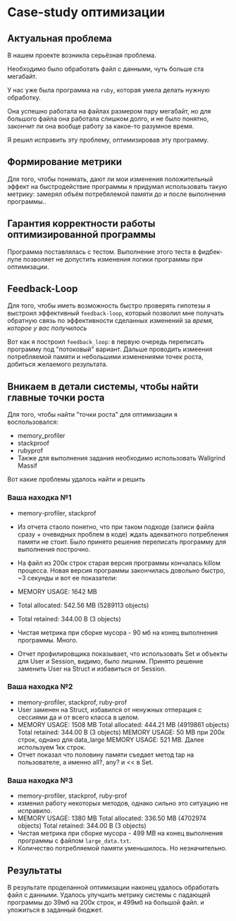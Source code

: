 # Case-study оптимизации

## Актуальная проблема
В нашем проекте возникла серьёзная проблема.

Необходимо было обработать файл с данными, чуть больше ста мегабайт.

У нас уже была программа на `ruby`, которая умела делать нужную обработку.

Она успешно работала на файлах размером пару мегабайт, но для большого файла она работала слишком долго, и не было понятно, закончит ли она вообще работу за какое-то разумное время.

Я решил исправить эту проблему, оптимизировав эту программу.

## Формирование метрики
Для того, чтобы понимать, дают ли мои изменения положительный эффект на быстродействие программы я придумал использовать такую метрику: замерял объём потребялемой памяти до и после выполнения программы..

## Гарантия корректности работы оптимизированной программы
Программа поставлялась с тестом. Выполнение этого теста в фидбек-лупе позволяет не допустить изменения логики программы при оптимизации.

## Feedback-Loop
Для того, чтобы иметь возможность быстро проверять гипотезы я выстроил эффективный `feedback-loop`, который позволил мне получать обратную связь по эффективности сделанных изменений за *время, которое у вас получилось*

Вот как я построил `feedback_loop`: в первую очередь переписать программу под "потоковый" вариант. Дальше проводить измеения потребляемой памяти и небольшими изменениями точек роста, добиться желаемого результата.

## Вникаем в детали системы, чтобы найти главные точки роста
Для того, чтобы найти "точки роста" для оптимизации я воспользовался:

- memory_profiler
- stackproof
- rubyprof
- Также для выполнения задания необходимо использовать Wallgrind Massif

Вот какие проблемы удалось найти и решить

### Ваша находка №1
- memory-profiler, stackprof
- Из отчета стаоло понятно, что при таком подходе (записи файла сразу + очевидных проблем в коде) ждать адекватного потребления памяти не стоит.
Было принято решение переписать программу для выполнения построчно.
- На файл из 200к строк старая версия программы кончалась killом процесса.
Новая версия программы закончилась довольно быстро, ~3 секунды и вот ее показатели:
- MEMORY USAGE: 1642 MB
- Total allocated: 542.56 MB (5289113 objects)
- Total retained:  344.00 B (3 objects)
- Чистая метрика при сборке мусора - 90 мб на конец выполнения программы. Много.

- Отчет профилировщика показывает, что использовать Set и объекты для User и Session, видимо, было лишним.
Принято решение заменить User на Struct и избавиться от Session.

### Ваша находка №2
- memory-profiler, stackprof, ruby-prof
- User заменен на Struct, избавился от ненужных отперация с сессиями да и от всего класса в целом.
- MEMORY USAGE: 1508 MB
  Total allocated: 444.21 MB (4919861 objects)
  Total retained:  344.00 B (3 objects)
  MEMORY USAGE: 50 MB при 200к строк, однако для data_large MEMORY USAGE: 521 MB.
  Далее используем 1кк строк.
- Отчет показал что половину памяти съедает метод tap на пользователе, а именно all?, any? и << в Set.

### Ваша находка №3
- memory-profiler, stackprof, ruby-prof
- изменил работу некоторых методов, однако сильно это ситуацию не исправило.
- MEMORY USAGE: 1380 MB
  Total allocated: 336.50 MB (4702974 objects)
  Total retained:  344.00 B (3 objects)
- Чистая метрика при сборке мусора - 499 MB на конец выполнения программы c файлом `large_data.txt`.
- Количество потребляемой памяти уменьшилось. Но незначительно.

## Результаты
В результате проделанной оптимизации наконец удалось обработать файл с данными.
Удалось улучшить метрику системы с падающей программы до 39мб на 200к строк, и 499мб на большой файл. и уложиться в заданный бюджет.
